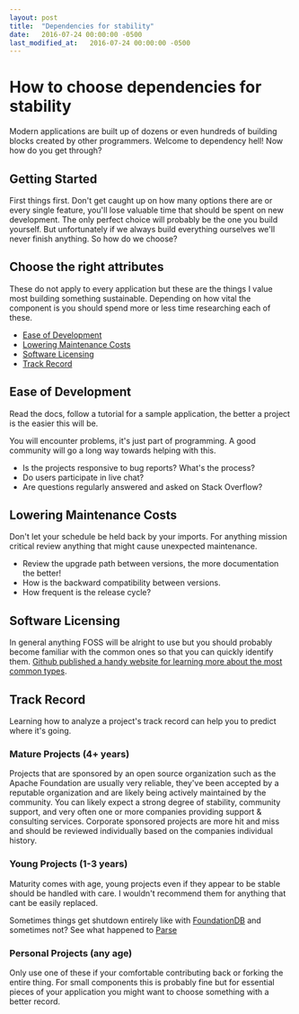 ```yaml
---
layout: post
title:  "Dependencies for stability"
date:   2016-07-24 00:00:00 -0500
last_modified_at:   2016-07-24 00:00:00 -0500
---
```


# How to choose dependencies for stability
Modern applications are built up of dozens or even hundreds of building blocks created by other programmers. Welcome to dependency hell! Now how do you get through?
<!--more-->

## Getting Started
First things first. Don't get caught up on how many options there are or every single feature, you'll lose valuable time that should be spent on new development. The only perfect choice will probably be the one you build yourself. But unfortunately if we always build everything ourselves we'll never finish anything. So how do we choose?

## Choose the right attributes
These do not apply to every application but these are the things I value most building something sustainable. Depending on how vital the component is you should spend more or less time researching each of these.

- [Ease of Development](#ease)
- [Lowering Maintenance Costs](#maintenance)
- [Software Licensing](#license)
- [Track Record](#track)

## <a name="ease">Ease of Development</a>
Read the docs, follow a tutorial for a sample application, the better a project is the easier this will be.

You will encounter problems, it's just part of programming. A good community will go a long way towards helping with this.

- Is the projects responsive to bug reports? What's the process?
- Do users participate in live chat?
- Are questions regularly answered and asked on Stack Overflow?

## <a name="maintenance">Lowering Maintenance Costs</a>
Don't let your schedule be held back by your imports. For anything mission critical review anything that might cause unexpected maintenance.

- Review the upgrade path between versions, the more documentation the better!
- How is the backward compatibility between versions.
- How frequent is the release cycle?

## <a name="license">Software Licensing</a>
In general anything FOSS will be alright to use but you should probably become familiar with the common ones so that you can quickly identify them. [Github published a handy website for learning more about the most common types](http://choosealicense.com/).

## <a name="track">Track Record</a>
Learning how to analyze a project's track record can help you to predict where it's going.

### Mature Projects (4+ years)
Projects that are sponsored by an open source organization such as the Apache Foundation are usually very reliable, they've been accepted by a reputable organization and are likely being actively maintained by the community. You can likely expect a strong degree of stability, community support, and very often one or more companies providing support & consulting services. Corporate sponsored projects are more hit and miss and should be reviewed individually based on the companies individual history.

### Young Projects (1-3 years)
Maturity comes with age, young projects even if they appear to be stable should be handled with care. I wouldn't recommend them for anything that cant be easily replaced.

Sometimes things get shutdown entirely like with [FoundationDB](https://techcrunch.com/2015/03/24/apple-acquires-durable-database-company-foundationdb/) and sometimes not? See what happened to [Parse](http://blog.parse.com/announcements/moving-on/)

### Personal Projects (any age)
Only use one of these if your comfortable contributing back or forking the entire thing. For small components this is probably fine but for essential pieces of your application you might want to choose something with a better record.
